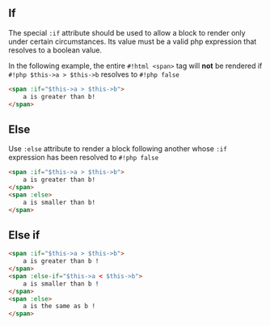 ## If
The special `:if` attribute should be used to allow a block to render only under certain circumstances.
Its value must be a valid php expression that resolves to a boolean value.

In the following example, the entire `#!html <span>` tag will **not** be rendered if `#!php $this->a > $this->b`
resolves to `#!php false`
```html
<span :if="$this->a > $this->b">
    a is greater than b!
</span>
```

## Else
Use `:else` attribute to render a block following another whose `:if` expression has been resolved to `#!php false`
```html
<span :if="$this->a > $this->b">
    a is greater than b!
</span>
<span :else>
    a is smaller than b!
</span>
```

## Else if
```html
<span :if="$this->a > $this->b">
    a is greater than b !
</span>
<span :else-if="$this->a < $this->b">
    a is smaller than b !
</span>
<span :else>
    a is the same as b !
</span>
```